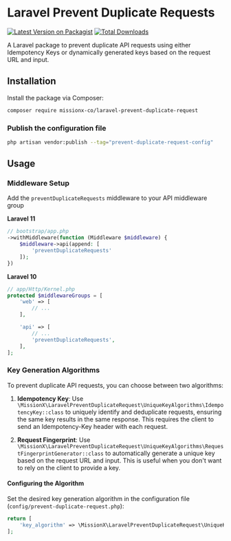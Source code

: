 # Laravel Prevent Duplicate Requests

[![Latest Version on Packagist](https://img.shields.io/packagist/v/missionx-co/laravel-prevent-duplicate-request.svg?style=flat-square)](https://packagist.org/packages/missionx-co/laravel-prevent-duplicate-request)
[![Total Downloads](https://img.shields.io/packagist/dt/missionx-co/laravel-prevent-duplicate-request.svg?style=flat-square)](https://packagist.org/packages/missionx-co/laravel-prevent-duplicate-request)

A Laravel package to prevent duplicate API requests using either Idempotency Keys or dynamically generated keys based on the request URL and input.

## Installation

Install the package via Composer:

```bash
composer require missionx-co/laravel-prevent-duplicate-request
```

### Publish the configuration file

```bash
php artisan vendor:publish --tag="prevent-duplicate-request-config"
```

## Usage

### Middleware Setup

Add the `preventDuplicateRequests` middleware to your API middleware group

**Laravel 11**

```php
// bootstrap/app.php
->withMiddleware(function (Middleware $middleware) {
    $middleware->api(append: [
        'preventDuplicateRequests'
    ]);
})
```

**Laravel 10**

```php
// app/Http/Kernel.php
protected $middlewareGroups = [
    'web' => [
        // ...
    ],

    'api' => [
        // ...
        'preventDuplicateRequests',
    ],
];
```

### Key Generation Algorithms

To prevent duplicate API requests, you can choose between two algorithms:

1. **Idempotency Key**:
   Use `\MissionX\LaravelPreventDuplicateRequest\UniqueKeyAlgorithms\IdempotencyKey::class` to uniquely identify and deduplicate requests, ensuring the same key results in the same response.
   This requires the client to send an Idempotency-Key header with each request.

2. **Request Fingerprint**:
   Use `\MissionX\LaravelPreventDuplicateRequest\UniqueKeyAlgorithms\RequestFingerprintGenerator::class` to automatically generate a unique key based on the request URL and input.
   This is useful when you don't want to rely on the client to provide a key.

#### Configuring the Algorithm

Set the desired key generation algorithm in the configuration file (`config/prevent-duplicate-request.php`):

```php
return [
    'key_algorithm' => \MissionX\LaravelPreventDuplicateRequest\UniqueKeyAlgorithms\RequestFingerprintGenerator::class,
];
```
